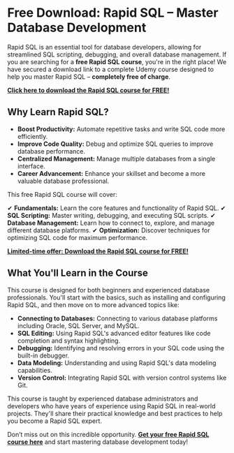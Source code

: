 # Free Download: Rapid SQL – Master Database Development

Rapid SQL is an essential tool for database developers, allowing for streamlined SQL scripting, debugging, and overall database management. If you are searching for a **free Rapid SQL course**, you're in the right place! We have secured a download link to a complete Udemy course designed to help you master Rapid SQL – **completely free of charge**.

[**Click here to download the Rapid SQL course for FREE!**](https://udemywork.com/rapid-sql)

## Why Learn Rapid SQL?

*   **Boost Productivity:** Automate repetitive tasks and write SQL code more efficiently.
*   **Improve Code Quality:** Debug and optimize SQL queries to improve database performance.
*   **Centralized Management:** Manage multiple databases from a single interface.
*   **Career Advancement:** Enhance your skillset and become a more valuable database professional.

This free Rapid SQL course will cover:

✔ **Fundamentals:** Learn the core features and functionality of Rapid SQL.
✔ **SQL Scripting:** Master writing, debugging, and executing SQL scripts.
✔ **Database Management:** Learn how to connect to, explore, and manage different database platforms.
✔ **Optimization:** Discover techniques for optimizing SQL code for maximum performance.

[**Limited-time offer: Download the Rapid SQL course for FREE!**](https://udemywork.com/rapid-sql)

## What You'll Learn in the Course

This course is designed for both beginners and experienced database professionals. You'll start with the basics, such as installing and configuring Rapid SQL, and then move on to more advanced topics like:

*   **Connecting to Databases:** Connecting to various database platforms including Oracle, SQL Server, and MySQL.
*   **SQL Editing:** Using Rapid SQL's advanced editor features like code completion and syntax highlighting.
*   **Debugging:** Identifying and resolving errors in your SQL code using the built-in debugger.
*   **Data Modeling:** Understanding and using Rapid SQL's data modeling capabilities.
*   **Version Control:** Integrating Rapid SQL with version control systems like Git.

This course is taught by experienced database administrators and developers who have years of experience using Rapid SQL in real-world projects. They'll share their practical knowledge and best practices to help you become a Rapid SQL expert.

Don’t miss out on this incredible opportunity. **[Get your free Rapid SQL course here](https://udemywork.com/rapid-sql)** and start mastering database development today!
